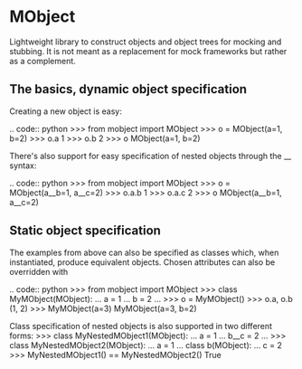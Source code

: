 MObject
=======
Lightweight library to construct objects and object trees for mocking and stubbing. It is not meant
as a replacement for mock frameworks but rather as a complement.

The basics, dynamic object specification
----------------------------------------
Creating a new object is easy:

.. code:: python
    >>> from mobject import MObject
    >>> o = MObject(a=1, b=2)
    >>> o.a
    1
    >>> o.b
    2
    >>> o
    MObject(a=1, b=2)
    
There's also support for easy specification of nested objects through the __ syntax:

.. code:: python
    >>> from mobject import MObject
    >>> o = MObject(a__b=1, a__c=2)
    >>> o.a.b
    1
    >>> o.a.c
    2
    >>> o
    MObject(a__b=1, a__c=2)

Static object specification
---------------------------
The examples from above can also be specified as classes which, when instantiated,
produce equivalent objects. Chosen attributes can also be overridden with

.. code:: python
    >>> from mobject import MObject
    >>> class MyMObject(MObject):
    ...     a = 1
    ...     b = 2
    ...
    >>> o = MyMObject()
    >>> o.a, o.b
    (1, 2)
    >>> MyMObject(a=3)
    MyMObject(a=3, b=2)
    
Class specification of nested objects is also supported in two different forms:
    >>> class MyNestedMObject1(MObject):
    ...     a = 1
    ...     b__c = 2
    ...
    >>> class MyNestedMObject2(MObject):
    ...     a = 1
    ...     class b(MObject):
    ...         c = 2
    >>> MyNestedMObject1() == MyNestedMObject2()
    True

    

